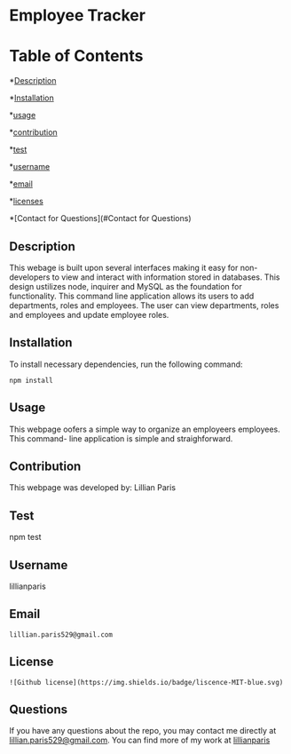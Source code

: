 # Employee Tracker

# Table of Contents 

*[Description](#description) 

*[Installation](#Installation) 

*[usage](#usage) 

*[contribution](#contribution) 

*[test](#test) 

*[username](#username) 

 *[email](#email) 

*[licenses](#licenses) 

*[Contact for Questions](#Contact for Questions) 


## Description
This webage is built upon several interfaces making it easy for non-developers to view and interact with information stored in databases. This design ustilizes node, inquirer and MySQL as the foundation for functionality. This command line application allows its users to add departments, roles and employees. The user can view departments, roles and employees and update employee roles. 


## Installation
To install necessary dependencies, run the following command:

```
npm install
```

## Usage
This webpage oofers a simple way to organize an employeers employees. This command- line application is simple and straighforward. 

## Contribution
This webpage was developed by: Lillian Paris

    
## Test
npm test
    
## Username
lillianparis
    
## Email
    lillian.paris529@gmail.com
    
## License
    ![Github license](https://img.shields.io/badge/liscence-MIT-blue.svg)

## Questions

If you have any questions about the repo, you may contact me directly at lillian.paris529@gmail.com. You can find more of my work at [lillianparis](https://github.com/lillianparis)